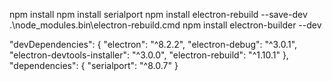 npm install
npm install serialport 
npm install electron-rebuild --save-dev
.\node_modules\.bin\electron-rebuild.cmd
npm install electron-builder --dev


"devDependencies": {
    "electron": "^8.2.2",
    "electron-debug": "^3.0.1",
    "electron-devtools-installer": "^3.0.0",
    "electron-rebuild": "^1.10.1"
  },
  "dependencies": {
    "serialport": "^8.0.7"
  }
